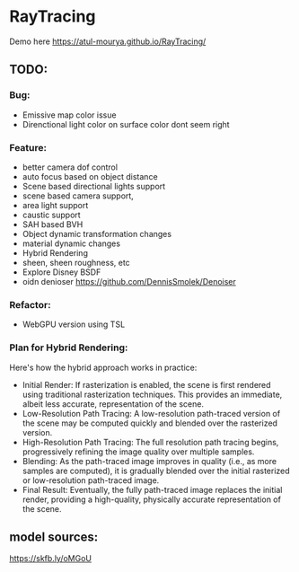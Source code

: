 # RayTracing

Demo here https://atul-mourya.github.io/RayTracing/


## TODO:

### Bug:
- Emissive map color issue
- Direnctional light color on surface color dont seem right


### Feature:
- better camera dof control
- auto focus based on object distance
- Scene based directional lights support
- scene based camera support,
- area light support
- caustic support
- SAH based BVH
- Object dynamic transformation changes
- material dynamic changes
- Hybrid Rendering
-  sheen, sheen roughness, etc
-  Explore Disney BSDF
- oidn denioser https://github.com/DennisSmolek/Denoiser

### Refactor:
- WebGPU version using TSL 


### Plan for Hybrid Rendering:
Here's how the hybrid approach works in practice:

- Initial Render: If rasterization is enabled, the scene is first rendered using traditional rasterization techniques. This provides an immediate, albeit less accurate, representation of the scene.
- Low-Resolution Path Tracing: A low-resolution path-traced version of the scene may be computed quickly and blended over the rasterized version.
- High-Resolution Path Tracing: The full resolution path tracing begins, progressively refining the image quality over multiple samples.
- Blending: As the path-traced image improves in quality (i.e., as more samples are computed), it is gradually blended over the initial rasterized or low-resolution path-traced image.
- Final Result: Eventually, the fully path-traced image replaces the initial render, providing a high-quality, physically accurate representation of the scene.




## model sources:
https://skfb.ly/oMGoU